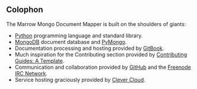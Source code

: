 ## Colophon

The Marrow Mongo Document Mapper is built on the shoulders of giants:

* [Python](https://www.python.org/) programming language and standard library.
* [MongoDB](https://www.mongodb.com/) document database and [PyMongo](https://api.mongodb.com/python/current/).
* Documentation processing and hosting provided by [GitBook](http://www.gitbook.com/).
* Much inspiration for the Contributing section provided by [Contributing Guides: A Template](https://github.com/nayafia/contributing-template/).
* Communication and collaboration provided by [GitHub](https://www.github.com/) and the [Freenode IRC Network](http://freenode.net).
* Service hosting graciously provided by [Clever Cloud](https://www.clever-cloud.com/).